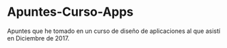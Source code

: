 # Apuntes-Curso-Apps
Apuntes que he tomado en un curso de diseño de aplicaciones al que asistí en Diciembre de 2017.
